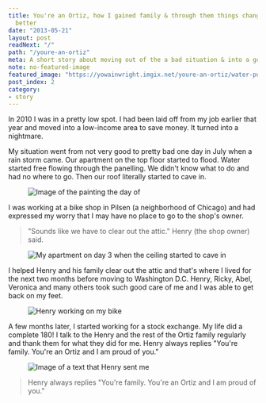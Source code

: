 ```yaml
---
title: You're an Ortiz, how I gained family & through them things changed for the
  better
date: "2013-05-21"
layout: post
readNext: "/"
path: "/youre-an-ortiz"
meta: A short story about moving out of the a bad situation & into a good one
note: no-featured-image
featured_image: "https://yowainwright.imgix.net/youre-an-ortiz/water-puddles.jpg"
post_index: 2
category:
- story
---
```


In 2010 I was in a pretty low spot. I had been laid off from my job earlier that year and moved into a low-income area to save money. It turned into a nightmare.

My situation went from not very good to pretty bad one day in July when a rain storm came. Our apartment on the top floor started to flood. Water started free flowing through the panelling. We didn't know what to do and had no where to go. Then our roof literally started to cave in.

<figure>
<img src="https://yowainwright.imgix.net/youre-an-ortiz/water-logged-ceiling.jpg?w=800&h=800&fit=crop&crop=focalpoint&auto=format" alt="Image of the painting the day of" />
</figure>

I was working at a bike shop in Pilsen (a neighborhood of Chicago) and had expressed my worry that I may have no place to go to the shop's owner.

> "Sounds like we have to clear out the attic." Henry (the shop owner) said.

<figure>
<img src="https://yowainwright.imgix.net/youre-an-ortiz/water-puddles.jpg?w=800&h=800&fit=crop&crop=focalpoint&auto=format" alt="My apartment on day 3 when the ceiling started to cave in" />
</figure>

I helped Henry and his family clear out the attic and that's where I lived for the next two months before moving to Washington D.C.
Henry, Ricky, Abel, Veronica and many others took such good care of me and I was able to get back on my feet.

<figure>
<img src="https://yowainwright.imgix.net/youre-an-ortiz/henry-working-on-bike.jpg?w=800&h=800&fit=crop&crop=focalpoint&auto=format" alt="Henry working on my bike" />
</figure>

A few months later, I started working for a stock exchange. My life did a complete 180!
I talk to the Henry and the rest of the Ortiz family regularly and thank them for what they did for me.
Henry always replies "You're family. You're an Ortiz and I am proud of you."

<figure>
<img src="https://yowainwright.imgix.net/youre-an-ortiz/text-message.jpg?w=800&h=800&fit=crop&crop=focalpoint&auto=format?w=800&h=800&fit=crop&crop=focalpoint&auto=format" alt="Image of a text that Henry sent me" />
</figure>

> Henry always replies "You're family. You're an Ortiz and I am proud of you."

